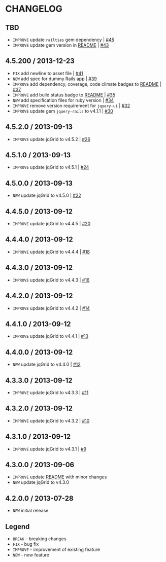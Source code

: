 CHANGELOG
=========

TBD
--------------------

- `IMPROVE` update `railties` gem dependency | [#45][]
- `IMPROVE` update gem version in [README](README.md) | [#43][]


4.5.200 / 2013-12-23
--------------------

- `FIX` add newline to asset file | [#41][]
- `NEW` add spec for dummy Rails app | [#39][]
- `IMPROVE` add dependency, coverage, code climate badges to [README](README.md) | [#37][]
- `IMPROVE` add build status badge to [README](README.md) | [#35][]
- `NEW` add specification files for ruby version | [#34][]
- `IMPROVE` remove version requirement for `jquery-ui` | [#32][]
- `IMPROVE` update gem `jquery-rails` to v4.1.1 | [#30][]


4.5.2.0 / 2013-09-13
--------------------

- `IMPROVE` update jqGrid to v4.5.2 | [#26][]


4.5.1.0 / 2013-09-13
--------------------

- `IMPROVE` update jqGrid to v4.5.1 | [#24][]


4.5.0.0 / 2013-09-13
--------------------

- `NEW` update jqGrid to v4.5.0 | [#22][]


4.4.5.0 / 2013-09-12
--------------------

- `IMPROVE` update jqGrid to v4.4.5 | [#20][]


4.4.4.0 / 2013-09-12
--------------------

- `IMPROVE` update jqGrid to v4.4.4 | [#18][]


4.4.3.0 / 2013-09-12
--------------------

- `IMPROVE` update jqGrid to v4.4.3 | [#16][]


4.4.2.0 / 2013-09-12
--------------------

- `IMPROVE` update jqGrid to v4.4.2 | [#14][]


4.4.1.0 / 2013-09-12
--------------------

- `IMPROVE` update jqGrid to v4.4.1 | [#13][]


4.4.0.0 / 2013-09-12
--------------------

- `NEW` update jqGrid to v4.4.0 | [#12][]


4.3.3.0 / 2013-09-12
--------------------

- `IMPROVE` update jqGrid to v4.3.3 | [#11][]


4.3.2.0 / 2013-09-12
--------------------

- `IMPROVE` update jqGrid to v4.3.2 | [#10][]


4.3.1.0 / 2013-09-12
--------------------

- `IMPROVE` update jqGrid to v4.3.1 | [#9][]


4.3.0.0 / 2013-09-06
--------------------

- `IMPROVE` update [README](README.md) with minor changes
- `NEW` update jqGrid to v4.3.0


4.2.0.0 / 2013-07-28
--------------------

- `NEW` initial release


Legend
------

- `BREAK`   - breaking changes
- `FIX`     - bug fix
- `IMPROVE` - improvement of existing feature
- `NEW`     - new feature

<!--- The following link definition list is generated by PimpMyChangelog --->
[#9]: https://github.com/jhx/gem-jqgrid-jquery-rails/issues/9
[#10]: https://github.com/jhx/gem-jqgrid-jquery-rails/issues/10
[#11]: https://github.com/jhx/gem-jqgrid-jquery-rails/issues/11
[#12]: https://github.com/jhx/gem-jqgrid-jquery-rails/issues/12
[#13]: https://github.com/jhx/gem-jqgrid-jquery-rails/issues/13
[#14]: https://github.com/jhx/gem-jqgrid-jquery-rails/issues/14
[#16]: https://github.com/jhx/gem-jqgrid-jquery-rails/issues/16
[#18]: https://github.com/jhx/gem-jqgrid-jquery-rails/issues/18
[#20]: https://github.com/jhx/gem-jqgrid-jquery-rails/issues/20
[#22]: https://github.com/jhx/gem-jqgrid-jquery-rails/issues/22
[#24]: https://github.com/jhx/gem-jqgrid-jquery-rails/issues/24
[#26]: https://github.com/jhx/gem-jqgrid-jquery-rails/issues/26
[#30]: https://github.com/jhx/gem-jqgrid-jquery-rails/issues/30
[#32]: https://github.com/jhx/gem-jqgrid-jquery-rails/issues/32
[#34]: https://github.com/jhx/gem-jqgrid-jquery-rails/issues/34
[#35]: https://github.com/jhx/gem-jqgrid-jquery-rails/issues/35
[#37]: https://github.com/jhx/gem-jqgrid-jquery-rails/issues/37
[#39]: https://github.com/jhx/gem-jqgrid-jquery-rails/issues/39
[#41]: https://github.com/jhx/gem-jqgrid-jquery-rails/issues/41
[#43]: https://github.com/jhx/gem-jqgrid-jquery-rails/issues/43
[#45]: https://github.com/jhx/gem-jqgrid-jquery-rails/issues/45
